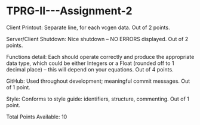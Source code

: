 # TPRG-II---Assignment-2

Client Printout: Separate line, for each vcgen data. Out of 2 points.

Server/Client Shutdown: Nice shutdown – NO ERRORS displayed. Out of 2 points.

Functions detail: Each should operate correctly and produce the appropriate data type, which could be either Integers or a Float (rounded off to 1 decimal place) – this will depend on your equations. Out of 4 points.

GitHub: Used throughout development; meaningful commit messages. Out of 1 point.

Style: Conforms to style guide: identifiers, structure, commenting. Out of 1 point.

Total Points Available: 10
